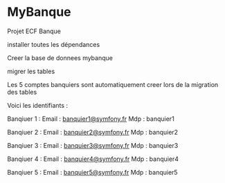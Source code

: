 # MyBanque
Projet ECF Banque

installer toutes les dépendances

Creer la base de donnees mybanque

migrer les tables

Les 5 comptes banquiers sont automatiquement creer lors de la migration des tables

Voici les identifiants :

Banqiuer 1 :
Email : banquier1@symfony.fr
Mdp :   banquier1

Banqiuer 2 :
Email : banquier2@symfony.fr
Mdp :   banquier2

Banqiuer 3 :
Email : banquier3@symfony.fr
Mdp :   banquier3

Banqiuer 4 :
Email : banquier4@symfony.fr
Mdp :   banquier4

Banqiuer 5 :
Email : banquier5@symfony.fr
Mdp :   banquier5

